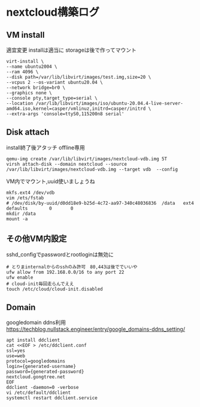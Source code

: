 # nextcloud構築ログ


## VM install

適宜変更
installは適当に
storageは後で作ってマウント
```
virt-install \
--name ubuntu2004 \
--ram 4096 \
--disk path=/var/lib/libvirt/images/test.img,size=20 \
--vcpus 2 --os-variant ubuntu20.04 \
--network bridge=br0 \
--graphics none \
--console pty,target_type=serial \
--location /var/lib/libvirt/images/iso/ubuntu-20.04.4-live-server-amd64.iso,kernel=casper/vmlinuz,initrd=casper/initrd \
--extra-args 'console=ttyS0,115200n8 serial'
```
## Disk attach

install終了後アタッチ
offline専用
```
qemu-img create /var/lib/libvirt/images/nextcloud-vdb.img 5T
virsh attach-disk --domain nextcloud --source /var/lib/libvirt/images/nextcloud-vdb.img --target vdb  --config
```
VM内でマウント,uuid使いましょうね
```
mkfs.ext4 /dev/vdb
vim /ets/fstab
# /dev/disk/by-uuid/d0dd18e9-b25d-4c72-aa97-340c48036836  /data   ext4    defaults        0       0
mkdir /data
mount -a
```

## その他VM内設定

sshd_configでpasswordとrootloginは無効に
```
# とりまinternalからのsshのみ許可　80,443は後ででいいや
ufw allow from 192.168.0.0/16 to any port 22
ufw enable
# cloud-init毎回走らんでええ
touch /etc/cloud/cloud-init.disabled
```

## Domain

googledomain ddns利用
https://techblog.nullstack.engineer/entry/google_domains-ddns_setting/
```
apt install ddclient
cat <<EOF > /etc/ddclient.conf
ssl=yes
use=web
protocol=googledomains
login={generated-username}
password={generated-password}
nextcloud.gongtree.net
EOF
ddclient -daemon=0 -verbose
vi /etc/default/ddclient
systemctl restart ddclient.service
```
